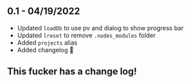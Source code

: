 
## 0.1 - 04/19/2022
- Updated `loadDb` to use pv and dialog to show progress bar
- Updated `lreset` to remove `.nodes_modules` folder
- Added `projects` alias
- Added changelog 🤣

## This fucker has a change log!